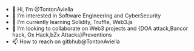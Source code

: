 - 👋 Hi, I’m @TontonAviella
- 👀 I’m interested in Software Engineering and CyberSecurity
- 🌱 I’m currently learning Solidity, Truffle, Web3.js
- 💞️ I’m looking to collaborate on Web3 projects and {DOA attack,Bancor hack, Ox Hack,bZx Attacks}Preventions
- 📫 How to reach on gitbhub@TontonAviella

<!---
TontonAviella/TontonAviella is a ✨ special ✨ repository because its `README.md` (this file) appears on your GitHub profile.
You can click the Preview link to take a look at your changes.
--->
